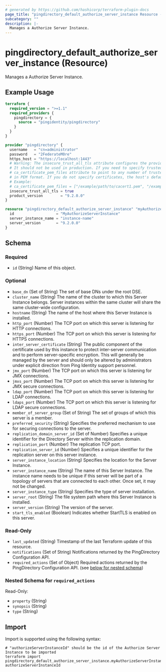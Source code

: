 ```yaml
---
# generated by https://github.com/hashicorp/terraform-plugin-docs
page_title: "pingdirectory_default_authorize_server_instance Resource - terraform-provider-pingdirectory"
subcategory: ""
description: |-
  Manages a Authorize Server Instance.
---
```


# pingdirectory_default_authorize_server_instance (Resource)

Manages a Authorize Server Instance.

## Example Usage

```terraform
terraform {
  required_version = ">=1.1"
  required_providers {
    pingdirectory = {
      source = "pingidentity/pingdirectory"
    }
  }
}

provider "pingdirectory" {
  username   = "cn=administrator"
  password   = "2FederateM0re"
  https_host = "https://localhost:1443"
  # Warning: The insecure_trust_all_tls attribute configures the provider to trust any certificate presented by the PingDirectory server.
  # It should not be used in production. If you need to specify trusted CA certificates, use the
  # ca_certificate_pem_files attribute to point to any number of trusted CA certificate files
  # in PEM format. If you do not specify certificates, the host's default root CA set will be used.
  # Example:
  # ca_certificate_pem_files = ["/example/path/to/cacert1.pem", "/example/path/to/cacert2.pem"]
  insecure_trust_all_tls = true
  product_version        = "9.2.0.0"
}

resource "pingdirectory_default_authorize_server_instance" "myAuthorizeServerInstance" {
  id                   = "MyAuthorizeServerInstance"
  server_instance_name = "instance-name"
  server_version       = "9.2.0.0"
}
```

<!-- schema generated by tfplugindocs -->
## Schema

### Required

- `id` (String) Name of this object.

### Optional

- `base_dn` (Set of String) The set of base DNs under the root DSE.
- `cluster_name` (String) The name of the cluster to which this Server Instance belongs. Server instances within the same cluster will share the same cluster-wide configuration.
- `hostname` (String) The name of the host where this Server Instance is installed.
- `http_port` (Number) The TCP port on which this server is listening for HTTP connections.
- `https_port` (Number) The TCP port on which this server is listening for HTTPS connections.
- `inter_server_certificate` (String) The public component of the certificate used by this instance to protect inter-server communication and to perform server-specific encryption. This will generally be managed by the server and should only be altered by administrators under explicit direction from Ping Identity support personnel.
- `jmx_port` (Number) The TCP port on which this server is listening for JMX connections.
- `jmxs_port` (Number) The TCP port on which this server is listening for JMX secure connections.
- `ldap_port` (Number) The TCP port on which this server is listening for LDAP connections.
- `ldaps_port` (Number) The TCP port on which this server is listening for LDAP secure connections.
- `member_of_server_group` (Set of String) The set of groups of which this server is a member.
- `preferred_security` (String) Specifies the preferred mechanism to use for securing connections to the server.
- `replication_domain_server_id` (Set of Number) Specifies a unique identifier for the Directory Server within the replication domain.
- `replication_port` (Number) The replication TCP port.
- `replication_server_id` (Number) Specifies a unique identifier for the replication server on this server instance.
- `server_instance_location` (String) Specifies the location for the Server Instance.
- `server_instance_name` (String) The name of this Server Instance. The instance name needs to be unique if this server will be part of a topology of servers that are connected to each other. Once set, it may not be changed.
- `server_instance_type` (String) Specifies the type of server installation.
- `server_root` (String) The file system path where this Server Instance is installed.
- `server_version` (String) The version of the server.
- `start_tls_enabled` (Boolean) Indicates whether StartTLS is enabled on this server.

### Read-Only

- `last_updated` (String) Timestamp of the last Terraform update of this resource.
- `notifications` (Set of String) Notifications returned by the PingDirectory Configuration API.
- `required_actions` (Set of Object) Required actions returned by the PingDirectory Configuration API. (see [below for nested schema](#nestedatt--required_actions))

<a id="nestedatt--required_actions"></a>
### Nested Schema for `required_actions`

Read-Only:

- `property` (String)
- `synopsis` (String)
- `type` (String)

## Import

Import is supported using the following syntax:

```shell
# "authorizeServerInstanceId" should be the id of the Authorize Server Instance to be imported
terraform import pingdirectory_default_authorize_server_instance.myAuthorizeServerInstance authorizeServerInstanceId
```
